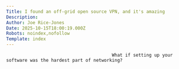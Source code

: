 ```yaml
---
Title: I found an off-grid open source VPN, and it's amazing
Description: 
Author: Joe Rice-Jones
Date: 2025-10-15T18:00:19.000Z
Robots: noindex,nofollow
Template: index
---
```


                                            What if setting up your software was the hardest part of networking?
                                        